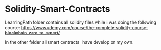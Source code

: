 # Solidity-Smart-Contracts

LearningPath folder contains all solidity files while i was doing the following course:
https://www.udemy.com/course/the-complete-solidity-course-blockchain-zero-to-expert/

In the other folder all smart contracts i have develop on my own.
